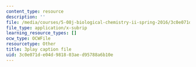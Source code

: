 ```yaml
---
content_type: resource
description: ''
file: /media/courses/5-08j-biological-chemistry-ii-spring-2016/3c0e071de04d981803aed95788a6b10e_0mdGZG9DDJY.srt
file_type: application/x-subrip
learning_resource_types: []
ocw_type: OCWFile
resourcetype: Other
title: 3play caption file
uid: 3c0e071d-e04d-9818-03ae-d95788a6b10e
---
```

